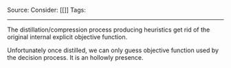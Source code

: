 Source: 
Consider: [[]]
Tags: 
______________
The distillation/compression process producing heuristics get rid of the original internal explicit objective function. 

Unfortunately once distilled, we can only guess objective function used by the decision process. It is an hollowly presence. 

